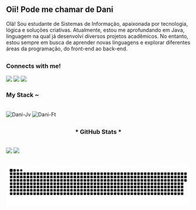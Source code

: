 ## Oii! Pode me chamar de Dani

Olá! Sou estudante de Sistemas de Informação, apaixonada por tecnologia, lógica e soluções criativas. Atualmente, estou me aprofundando em Java, linguagem na qual já desenvolvi diversos projetos acadêmicos. No entanto, estou sempre em busca de aprender novas linguagens e explorar diferentes áreas da programação, do front-end ao back-end. 

## <h3 align="left">Connects with me!</h3>

<div> 
  <a href="https://www.instagram.com/danii.oenning/" target="_blank"><img src="https://img.shields.io/badge/-Instagram-%23E4405F?style=for-the-badge&logo=instagram&logoColor=white" target="_blank"></a>
  <a href = "mailto:daniioenning191@gmail.com"><img src="https://img.shields.io/badge/-Gmail-%23333?style=for-the-badge&logo=gmail&logoColor=white" target="_blank"></a>
  <a href="https://www.linkedin.com/in/daniela-oenning-638741350/" target="_blank"><img src="https://img.shields.io/badge/-LinkedIn-%230077B5?style=for-the-badge&logo=linkedin&logoColor=white" target="_blank"></a> 
  
</div>

<h3 align="left">My Stack ~</h3>
<div style="display: inline_block"><br>
  <img align="center" alt="Dani-Jv" height="30" width="40" src="https://cdn.jsdelivr.net/gh/devicons/devicon@latest/icons/java/java-original.svg" /> 
  <img align="center" alt="Dani-Ft" height="30" width="40" src="https://cdn.jsdelivr.net/gh/devicons/devicon@latest/icons/flutter/flutter-original.svg" />
          
</div>

##

 <div style="text-align: center;" align="center">
  <h3>* GitHub Stats *</h3>
  <br>
 </div>
<a href-"https://github.com/danioen">
<img height="180cm" src="https://github-readme-stats.vercel.app/api?username=danioen&show_icons=true&theme=dracula&include_all_commits=true&count_private=true"/>
<img height="130cm" src="https://github-readme-stats.vercel.app/api/top-langs/?username=danioen&layout=compact&langs_count=16&theme=dracula"/>
</div>



##

<picture align="center">
  <source media="(prefers-color-scheme: dark)" srcset="https://raw.githubusercontent.com/danioen/danioen/output/github-contribution-grid-snake-dark.svg">
  <source media="(prefers-color-scheme: light)" srcset="https://raw.githubusercontent.com/danioen/danioen/output/github-contribution-grid-snake-dark.svg">
  <img align="center" alt="github contribution grid snake animation" src="https://raw.githubusercontent.com/danioen/danioen/output/github-contribution-grid-snake.svg">
</picture>



